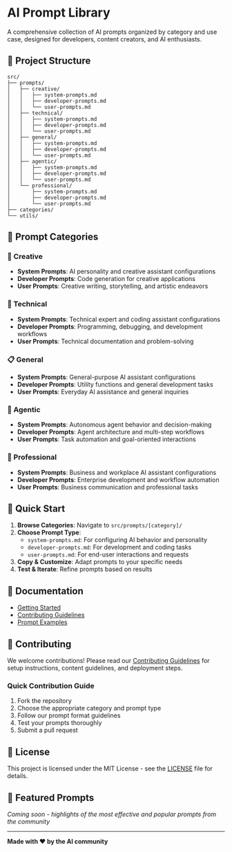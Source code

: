 # AI Prompt Library

A comprehensive collection of AI prompts organized by category and use case, designed for developers, content creators, and AI enthusiasts.

## 📁 Project Structure

```
src/
├── prompts/
│   ├── creative/
│   │   ├── system-prompts.md
│   │   ├── developer-prompts.md
│   │   └── user-prompts.md
│   ├── technical/
│   │   ├── system-prompts.md
│   │   ├── developer-prompts.md
│   │   └── user-prompts.md
│   ├── general/
│   │   ├── system-prompts.md
│   │   ├── developer-prompts.md
│   │   └── user-prompts.md
│   ├── agentic/
│   │   ├── system-prompts.md
│   │   ├── developer-prompts.md
│   │   └── user-prompts.md
│   └── professional/
│       ├── system-prompts.md
│       ├── developer-prompts.md
│       └── user-prompts.md
├── categories/
└── utils/
```

## 🎯 Prompt Categories

### 🎨 Creative
- **System Prompts**: AI personality and creative assistant configurations
- **Developer Prompts**: Code generation for creative applications
- **User Prompts**: Creative writing, storytelling, and artistic endeavors

### 🔧 Technical
- **System Prompts**: Technical expert and coding assistant configurations
- **Developer Prompts**: Programming, debugging, and development workflows
- **User Prompts**: Technical documentation and problem-solving

### 📋 General
- **System Prompts**: General-purpose AI assistant configurations
- **Developer Prompts**: Utility functions and general development tasks
- **User Prompts**: Everyday AI assistance and general inquiries

### 🤖 Agentic
- **System Prompts**: Autonomous agent behavior and decision-making
- **Developer Prompts**: Agent architecture and multi-step workflows
- **User Prompts**: Task automation and goal-oriented interactions

### 💼 Professional
- **System Prompts**: Business and workplace AI assistant configurations
- **Developer Prompts**: Enterprise development and workflow automation
- **User Prompts**: Business communication and professional tasks

## 🚀 Quick Start

1. **Browse Categories**: Navigate to `src/prompts/[category]/` 
2. **Choose Prompt Type**:
   - `system-prompts.md`: For configuring AI behavior and personality
   - `developer-prompts.md`: For development and coding tasks
   - `user-prompts.md`: For end-user interactions and requests
3. **Copy & Customize**: Adapt prompts to your specific needs
4. **Test & Iterate**: Refine prompts based on results

## 📖 Documentation

- [Getting Started](docs/getting-started.md)
- [Contributing Guidelines](CONTRIBUTING.md)
- [Prompt Examples](examples/sample-prompts.md)

## 🤝 Contributing

We welcome contributions! Please read our [Contributing Guidelines](CONTRIBUTING.md) for setup instructions, content guidelines, and deployment steps.

### Quick Contribution Guide

1. Fork the repository
2. Choose the appropriate category and prompt type
3. Follow our prompt format guidelines
4. Test your prompts thoroughly
5. Submit a pull request

## 📄 License

This project is licensed under the MIT License - see the [LICENSE](LICENSE) file for details.

## 🌟 Featured Prompts

*Coming soon - highlights of the most effective and popular prompts from the community*

---

**Made with ❤️ by the AI community**
